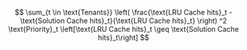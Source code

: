 $$
\sum_{t \in \text{Tenants}} \left( \frac{\text{LRU Cache hits}_t - \text{Solution Cache hits}_t}{\text{LRU Cache hits}_t} \right) ^2 \text{Priority}_t \left[\text{LRU Cache hits}_t \geq \text{Solution Cache hits}_t\right]
$$
